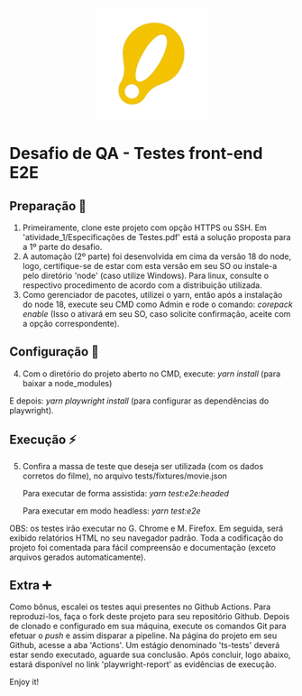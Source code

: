 <p align="center">
  <img src="./.github/logo.png" alt="poster">
</p>

# Desafio de QA - Testes front-end E2E

## Preparação 📍
1. Primeiramente, clone este projeto com opção HTTPS ou SSH. Em 'atividade_1/Especificações de Testes.pdf' está a solução proposta para a 1º parte do desafio.
2. A automação (2º parte) foi desenvolvida em cima da versão 18 do node, logo, certifique-se de estar com esta versão em seu SO ou instale-a pelo diretório 'node' (caso utilize Windows). Para linux, consulte o respectivo procedimento de acordo com a distribuição utilizada.
3. Como gerenciador de pacotes, utilizei o yarn, então após a instalação do node 18, execute seu CMD como Admin e rode o comando: _corepack enable_ 
 (Isso o ativará em seu SO, caso solicite confirmação, aceite com a opção correspondente).

## Configuração 🏁
4. Com o diretório do projeto aberto no CMD, execute: _yarn install_ (para baixar a node_modules) 

 E depois: _yarn playwright install_ (para configurar as dependências do playwright).

## Execução ⚡
5. Confira a massa de teste que deseja ser utilizada (com os dados corretos do filme), no arquivo tests/fixtures/movie.json 

   Para executar de forma assistida: _yarn test:e2e:headed_
   
   Para executar em modo headless: _yarn test:e2e_

OBS: os testes irão executar no G. Chrome e M. Firefox. Em seguida, será exibido relatórios HTML no seu navegador padrão.
Toda a codificação do projeto foi comentada para fácil compreensão e documentação (exceto arquivos gerados automaticamente). 

## Extra ➕
Como bônus, escalei os testes aqui presentes no Github Actions. Para reproduzi-los, faça o fork deste projeto para seu repositório Github.
Depois de clonado e configurado em sua máquina, execute os comandos Git para efetuar o _push_ e assim disparar a pipeline. Na página do projeto em seu Github, acesse a aba 'Actions'. Um estágio denominado 'ts-tests' deverá estar sendo executado, aguarde sua conclusão.
Após concluir, logo abaixo, estará disponível no link 'playwright-report' as evidências de execução.


Enjoy it!

